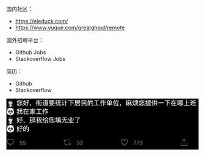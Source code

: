 
国内社区：
- https://eleduck.com/
- https://www.yuque.com/greatghoul/remote

国外招聘平台：
- Github Jobs
- Stackoverflow Jobs

简历：
- Github
- Stackoverflow

![](./../resources/images/1.png)